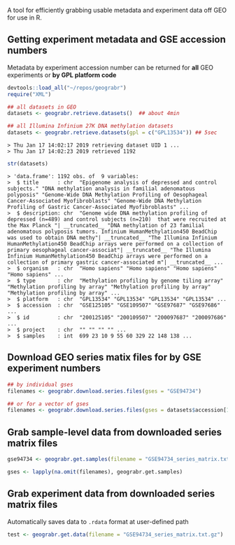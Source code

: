 A tool for efficiently grabbing usable metadata and experiment data off GEO for use in R.

Getting experiment metadata and GSE accession numbers
-----------------------------------------------------

Metadata by experiment accession number can be returned for **all** GEO experiments or **by GPL platform code**

``` r
devtools::load_all("~/repos/geograbr")
require("XML")
```

``` r
## all datasets in GEO
datasets <- geograbr.retrieve.datasets()  ## about 4min
```

``` r
## all Illumina Infinium 27K DNA methylation datasets
datasets <- geograbr.retrieve.datasets(gpl = c("GPL13534")) ## 5sec
```

    > Thu Jan 17 14:02:17 2019 retrieving dataset UID 1 ...
    > Thu Jan 17 14:02:23 2019 retrieved 1192

``` r
str(datasets)
```

    > 'data.frame': 1192 obs. of  9 variables:
    >  $ title      : chr  "Epigenome analysis of depressed and control subjects." "DNA methylation analysis in familial adenomatous polyposis" "Genome-Wide DNA Methylation Profiling of Oesophageal Cancer-Associated Myofibroblasts" "Genome-Wide DNA Methylation Profiling of Gastric Cancer-Associated Myofibroblasts" ...
    >  $ description: chr  "Genome wide DNA methylation profiling of depressed (n=489) and control subjects (n=210)  that were recruited at the Max Planck "| __truncated__ "DNA methylation of 23 familial adenomatous polyposis tumors. Infinium HumanMethylation450 BeadChip was used to obtain DNA methy"| __truncated__ "The Illumina Infinium HumanMethylation450 BeadChip arrays were performed on a collection of primary oesophageal cancer-associat"| __truncated__ "The Illumina Infinium HumanMethylation450 BeadChip arrays were performed on a collection of primary gastric cancer-associated m"| __truncated__ ...
    >  $ organism   : chr  "Homo sapiens" "Homo sapiens" "Homo sapiens" "Homo sapiens" ...
    >  $ type       : chr  "Methylation profiling by genome tiling array" "Methylation profiling by array" "Methylation profiling by array" "Methylation profiling by array" ...
    >  $ platform   : chr  "GPL13534" "GPL13534" "GPL13534" "GPL13534" ...
    >  $ accession  : chr  "GSE125105" "GSE109507" "GSE97687" "GSE97686" ...
    >  $ id         : chr  "200125105" "200109507" "200097687" "200097686" ...
    >  $ project    : chr  "" "" "" "" ...
    >  $ samples    : int  699 23 10 9 55 60 329 22 148 138 ...

Download GEO series matix files for by GSE experiment numbers
-------------------------------------------------------------

``` r
## by individual gses
filenames <- geograbr.download.series.files(gses = "GSE94734")

## or for a vector of gses
filenames <- geograbr.download.series.files(gses = datasets$accession[1:6])
```

Grab sample-level data from downloaded series matrix files
----------------------------------------------------------

``` r
gse94734 <- geograbr.get.samples(filename = "GSE94734_series_matrix.txt.gz")

gses <- lapply(na.omit(filenames), geograbr.get.samples)
```

Grab experiment data from downloaded series matrix files
--------------------------------------------------------

Automatically saves data to `.rdata` format at user-defined path

``` r
test <- geograbr.get.data(filename = "GSE94734_series_matrix.txt.gz")
```
